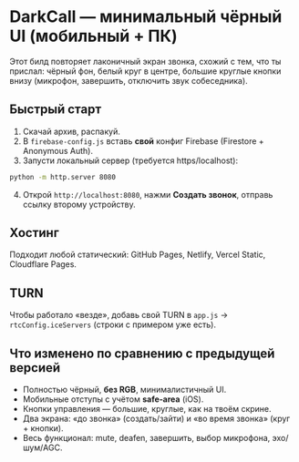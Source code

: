 # DarkCall — минимальный чёрный UI (мобильный + ПК)

Этот билд повторяет лаконичный экран звонка, схожий с тем, что ты прислал: чёрный фон, белый круг в центре, большие круглые кнопки внизу (микрофон, завершить, отключить звук собеседника).

## Быстрый старт

1) Скачай архив, распакуй.  
2) В `firebase-config.js` вставь **свой** конфиг Firebase (Firestore + Anonymous Auth).  
3) Запусти локальный сервер (требуется https/localhost):
```bash
python -m http.server 8080
```
4) Открой `http://localhost:8080`, нажми **Создать звонок**, отправь ссылку второму устройству.

## Хостинг

Подходит любой статический: GitHub Pages, Netlify, Vercel Static, Cloudflare Pages.

## TURN

Чтобы работало «везде», добавь свой TURN в `app.js` -> `rtcConfig.iceServers` (строки с примером уже есть).

## Что изменено по сравнению с предыдущей версией

- Полностью чёрный, **без RGB**, минималистичный UI.
- Мобильные отступы с учётом **safe‑area** (iOS).
- Кнопки управления — большие, круглые, как на твоём скрине.
- Два экрана: «до звонка» (создать/зайти) и «во время звонка» (круг + кнопки).
- Весь функционал: mute, deafen, завершить, выбор микрофона, эхо/шум/AGC.
